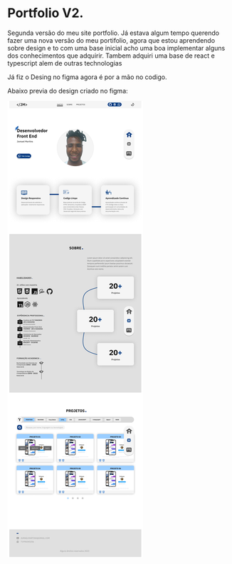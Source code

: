# Portfolio V2.

Segunda versão do meu site portfolio.
Já estava algum tempo querendo fazer uma nova versão do meu portifolio, agora que estou aprendendo sobre design e to com uma base inicial acho uma boa implementar alguns dos conhecimentos que adquirir. Tambem adquiri uma base de react e typescript alem de outras technologias

Já fiz o Desing no figma agora é por a mão no codigo.

Abaixo previa do design criado no figma:

![Screenshot Desktop](/public/design/Desktop_Design.jpg)